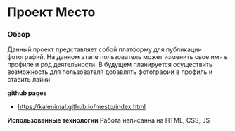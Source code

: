 # Проект Место

### Обзор
Данный проект представляет собой платформу для публикации фотографий. На данном этапе пользователь может изменить свое имя в профиле и род деятельности. В будущем планируется осуществить возможность для пользователя добавлять фотографии в профиль и ставить лайки.

**github pages**

* https://kalenimal.github.io/mesto/index.html

**Использованные технологии**
Работа написанна на HTML, CSS, JS

